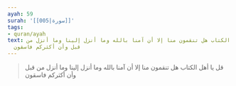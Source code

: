 ```yaml
---
ayah: 59
surah: '[[005|سورة]]'
tags:
- quran/ayah
text: قل يا أهل الكتاب هل تنقمون منا إلا أن آمنا بالله وما أنزل إلينا وما أنزل من
  قبل وأن أكثركم فاسقون
---
```

> قل يا أهل الكتاب هل تنقمون منا إلا أن آمنا بالله وما أنزل إلينا وما أنزل من قبل وأن أكثركم فاسقون
